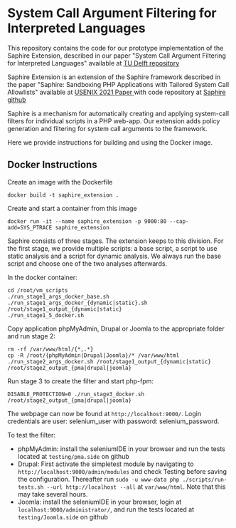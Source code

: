 System Call Argument Filtering for Interpreted Languages
=======

</a>
This repository contains the code for our prototype implementation of the Saphire Extension,
described in our paper "System Call Argument Filtering for Interpreted Languages" available at 
<a href="https://repository.tudelft.nl">
TU Delft repository
</a>

Saphire Extension is an extension of the Saphire framework described in the paper "Saphire: Sandboxing PHP Applications with Tailored System Call Allowlists" available at <a href="https://www.usenix.org/system/files/sec21summer_bulekov.pdf">
USENIX 2021 Paper
</a>  with code repository at <a href="https://github.com/BUseclab/saphire">
Saphire github
</a>

Saphire is a mechanism for automatically creating and applying system-call
filters for individual scripts in a PHP web-app. Our extension adds policy generation and filtering for system call arguments to the framework.

Here we provide instructions for building and using the Docker image.

Docker Instructions
-------
Create an image with the Dockerfile
```
docker build -t saphire_extension .
```
Create and start a container from this image
```
docker run -it --name saphire_extension -p 9000:80 --cap-add=SYS_PTRACE saphire_extension
```
Saphire consists of three stages. The extension keeps to this division. For the first stage, we provide multiple scripts: a base script, a script to use static analysis and a script for dynamic analysis. We always run the base script and choose one of the two analyses afterwards.

In the docker container:
```
cd /root/vm_scripts
./run_stage1_args_docker_base.sh
./run_stage1_args_docker_{dynamic|static}.sh  /root/stage1_output_{dynamic|static}
./run_stage1_5_docker.sh
```
Copy application phpMyAdmin, Drupal or Joomla to the appropriate folder and run stage 2:
```
rm -rf /var/www/html/{*,.*}
cp -R /root/{phpMyAdmin|Drupal|Joomla}/* /var/www/html
./run_stage2_args_docker.sh /root/stage1_output_{dynamic|static} /root/stage2_output_{pma|drupal|joomla}
```
Run stage 3 to create the filter and start php-fpm:
```
DISABLE_PROTECTION=0 ./run_stage3_docker.sh /root/stage2_output_{pma|drupal|joomla}
```
The webpage can now be found at `http://localhost:9000/`. Login credentials are user: selenium_user with password: selenium_password.

To test the filter:
* phpMyAdmin: install the seleniumIDE in your browser and run the tests located at `testing/pma.side` on github
* Drupal: First activate the simpletest module by navigating to `http://localhost:9000/admin/modules` and check Testing before saving the configuration. Thereafter run `sudo -u www-data php ./scripts/run-tests.sh --url http://localhost --all` at `var/www/html`. Note that this may take several hours.
* Joomla: install the seleniumIDE in your browser, login at `localhost:9000/administrator/`, and run the tests located at `testing/Joomla.side` on github
